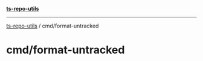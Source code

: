 [**ts-repo-utils**](../README.md)

---

[ts-repo-utils](../README.md) / cmd/format-untracked

# cmd/format-untracked
